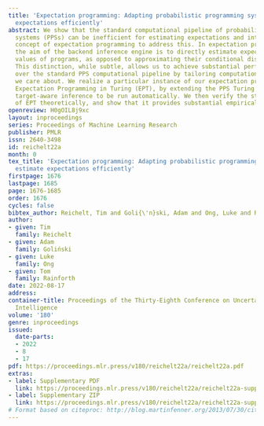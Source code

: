 ```yaml
---
title: 'Expectation programming: Adapting probabilistic programming systems to estimate
  expectations efficiently'
abstract: We show that the standard computational pipeline of probabilistic programming
  systems (PPSs) can be inefficient for estimating expectations and introduce the
  concept of expectation programming to address this. In expectation programming,
  the aim of the backend inference engine is to directly estimate expected return
  values of programs, as opposed to approximating their conditional distributions.
  This distinction, while subtle, allows us to achieve substantial performance improvements
  over the standard PPS computational pipeline by tailoring computation to the expectation
  we care about. We realize a particular instance of our expectation programming concept,
  Expectation Programming in Turing (EPT), by extending the PPS Turing to allow so-called
  target-aware inference to be run automatically. We then verify the statistical soundness
  of EPT theoretically, and show that it provides substantial empirical gains in practice.
openreview: H0gOIL8j9xc
layout: inproceedings
series: Proceedings of Machine Learning Research
publisher: PMLR
issn: 2640-3498
id: reichelt22a
month: 0
tex_title: 'Expectation programming: Adapting probabilistic programming systems to
  estimate expectations efficiently'
firstpage: 1676
lastpage: 1685
page: 1676-1685
order: 1676
cycles: false
bibtex_author: Reichelt, Tim and Goli{\'n}ski, Adam and Ong, Luke and Rainforth, Tom
author:
- given: Tim
  family: Reichelt
- given: Adam
  family: Goliński
- given: Luke
  family: Ong
- given: Tom
  family: Rainforth
date: 2022-08-17
address:
container-title: Proceedings of the Thirty-Eighth Conference on Uncertainty in Artificial
  Intelligence
volume: '180'
genre: inproceedings
issued:
  date-parts:
  - 2022
  - 8
  - 17
pdf: https://proceedings.mlr.press/v180/reichelt22a/reichelt22a.pdf
extras:
- label: Supplementary PDF
  link: https://proceedings.mlr.press/v180/reichelt22a/reichelt22a-supp.pdf
- label: Supplementary ZIP
  link: https://proceedings.mlr.press/v180/reichelt22a/reichelt22a-supp.zip
# Format based on citeproc: http://blog.martinfenner.org/2013/07/30/citeproc-yaml-for-bibliographies/
---
```

